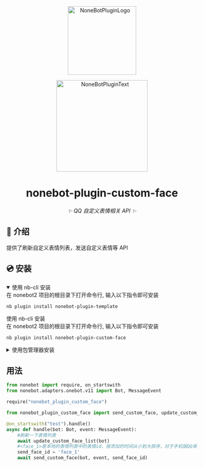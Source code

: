 <div align="center">
  <a href="https://v2.nonebot.dev/store"><img src="https://github.com/A-kirami/nonebot-plugin-template/blob/resources/nbp_logo.png" width="180" height="180" alt="NoneBotPluginLogo"></a>
  <br>
  <p><img src="https://github.com/A-kirami/nonebot-plugin-template/blob/resources/NoneBotPlugin.svg" width="240" alt="NoneBotPluginText"></p>
</div>

<div align="center">

# nonebot-plugin-custom-face

_✨ QQ 自定义表情相关 API  ✨_

<div align="left">

## 📖 介绍

提供了刷新自定义表情列表，发送自定义表情等 API

## 💿 安装

<details open>
<summary>使用 nb-cli 安装</summary>
在 nonebot2 项目的根目录下打开命令行, 输入以下指令即可安装

    nb plugin install nonebot-plugin-template

</details>

</details>
<summary>使用 nb-cli 安装</summary>
在 nonebot2 项目的根目录下打开命令行, 输入以下指令即可安装

    nb plugin install nonebot-plugin-custom-face

</details>

<details>
<summary>使用包管理器安装</summary>
在 nonebot2 项目的插件目录下, 打开命令行, 根据你使用的包管理器, 输入相应的安装命令

<details>
<summary>pip</summary>

    pip install nonebot-plugin-custom-face
</details>

打开 nonebot2 项目根目录下的 `pyproject.toml` 文件, 在 `[tool.nonebot]` 部分追加写入

    plugins = ["nonebot_plugin_custom_face"]

</details>

## 用法

```python
from nonebot import require, on_startswith
from nonebot.adapters.onebot.v11 import Bot, MessageEvent

require("nonebot_plugin_custom_face")

from nonebot_plugin_custom_face import send_custom_face, update_custom_face_list

@on_startswith("test").handle()
async def handle(bot: Bot, event: MessageEvent):
    #刷新一下表情列表
    await update_custom_face_list(bot)
    #<face_1>是本地的表情列表中的表情id，按添加的时间从小到大排序，对于手机版QQ来说，自定义表情中的最旧一个(也就是列表最下边的一个)的本地表情列表中的id为 face_1
    send_face_id = 'face_1'
    await send_custom_face(bot, event, send_face_id)
```

